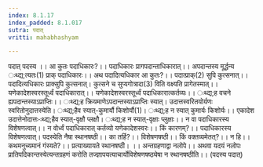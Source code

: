 ```yaml
---
index: 8.1.17
index_padded: 8.1.017
sutra: पदात्‌
vritti: mahabhashyam

---
```

 पदात् पदस्य ।। आ कुतः पदाधिकारः?।। पदाधिकारः प्रागपदान्ताधिकारात्।। अपदान्तस्य मूर्द्धन्य ःथ्द्य;त्यतः(1) प्राक् पदाधिकारः।। अथ पदादित्यधिकार आ कुतः?।। पदात्प्राक्(2) सुपि कुत्सनात्।। पदादित्यधिकारः प्राक्सुपि कुत्सनात्। कुत्सने च सुप्यगोत्रादा(3) विति वक्ष्यति प्रागेतस्मात्।। यणेकादेशस्वरस्तूर्ध्वं पदाधिकारात्।। यणेकादेशस्वरस्तूर्ध्वं पदाधिकारात्कर्तव्यः।। ःथ्द्य;ह वचने ह्यपदान्तस्याऽप्राप्तिः।। ःथ्द्य;ह क्रियमाणेऽपदान्तस्याऽप्राप्तिः स्यात्। उदात्तस्वरितयोर्यणः स्वरितोनुदात्तस्येति। ःथ्द्य;हैव स्यात्-कुमार्यौ किशोर्यौ(1)। ःथ्द्य;ह न स्यात् कुमार्यः किशोर्यः।। एकादेश उदात्तेनोदात्तः-ःथ्द्य;हैव स्यात्-वृक्षौ प्लक्षौ। ःथ्द्य;ह न स्यात्-वृक्षाः प्लुक्षाः।। न वा पदाधिकारस्य विशेषणत्वात्।। न वोर्ध्वं पदाधिकारात् कर्तव्यो यणेकादेशस्वरः।। किं कारणम्?।। पदाधिकारस्य विशेषणत्वात्। पदस्येति नैषा स्थानषष्ठी।। का तर्हि?।। विशेषणषष्ठी।। किं वक्तव्यमेतत्?।। न हि।। कथमनुच्यमानं गंस्यते?।। प्रत्याख्यायते स्थानषष्ठी। ।। अन्तग्रहणाद्वा नलोपे।। अथवा यदयं नलोपः प्रातिपदिकान्तस्येत्यन्तग्रहणं करोति तज्ज्ञापयत्याचार्योविशेषणषष्ठ्येषा न स्थानषष्ठीति।। (पदस्य पदात्) 